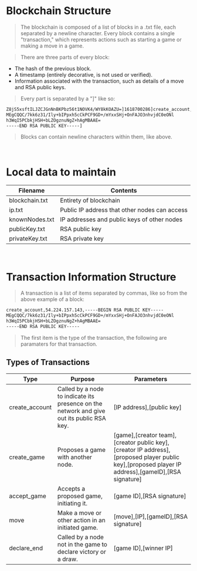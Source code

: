 

# Blockchain Structure
> The blockchain is composed of a list of blocks in a .txt file, each separated by a newline character. Every block contains a single "transaction," which represents actions such as starting a game or making a move in a game. 

> There are three parts of every block:
- The hash of the previous block.
- A timestamp (entirely decorative, is not used or verified).
- Information associated with the transaction, such as details of a move and RSA public keys.

> Every part is separated by a "]" like so:
```sh
Z8jS5xsftILJZCJGnNnBKPbz56t1NOVK4/WY8kKOAZU=]1618700286]create_account,54.224.157.143,-----BEGIN RSA PUBLIC KEY-----
MEgCQQC/7kk6z31/Ily+bIPpxh5cCkPCF9GD+/mYxxSHj+OnFAJO3nhvjdC0eONl
h3WqI5PCbkjHSH+bLZOgznuNgZ+hAgMBAAE=
-----END RSA PUBLIC KEY-----]
```
> Blocks can contain newline characters within them, like above.

&nbsp;

# Local data to maintain

<table>
   <thead>
      <tr>
         <th>Filename</th>
         <th>Contents</th>
      </tr>
   </thead>
   <tbody>
      <tr>
         <td>blockchain.txt</td>
         <td>Entirety of blockchain</td>
      </tr>
      <tr>
         <td>ip.txt</td>
         <td>Public IP address that other nodes can access</td>
      </tr>
      <tr>
         <td>knownNodes.txt</td>
         <td>IP addresses and public keys of other nodes</td>
      </tr>
      <tr>
         <td>publicKey.txt</td>
         <td>RSA public key</td>
      </tr>
      <tr>
         <td>privateKey.txt</td>
         <td>RSA private key</td>
      </tr>
   </tbody>
</table>

&nbsp;

# Transaction Information Structure
> A transaction is a list of items separated by commas, like so from the above example of a block:
```sh
create_account,54.224.157.143,-----BEGIN RSA PUBLIC KEY-----
MEgCQQC/7kk6z31/Ily+bIPpxh5cCkPCF9GD+/mYxxSHj+OnFAJO3nhvjdC0eONl
h3WqI5PCbkjHSH+bLZOgznuNgZ+hAgMBAAE=
-----END RSA PUBLIC KEY-----
```

> The first item is the type of the transaction, the following are paramaters for that transaction.

## Types of Transactions
<table>
   <thead>
      <tr>
         <th>Type</th>
         <th>Purpose</th>
         <th>Parameters</th>
      </tr>
   </thead>
   <tbody>
      <tr>
         <td>create_account</td>
         <td>Called by a node to indicate its presence on the network and give out its public RSA key.</td>
         <td>[IP address],[public key]</td>
      </tr>
      <tr>
         <td>create_game</td>
         <td>Proposes a game with another node.</td>
         <td>[game],[creator team],[creator public key],[creator IP address],[proposed player public key],[proposed player IP address],[gameID],[RSA signature]</td>
      </tr>
      <tr>
         <td>accept_game</td>
         <td>Accepts a proposed game, initiating it.</td>
         <td>[game ID],[RSA signature]</td>
      </tr>
      <tr>
         <td>move</td>
         <td>Make a move or other action in an initiated game.</td>
         <td>[move],[IP],[gameID],[RSA signature]</td>
      </tr>
      <tr>
         <td>declare_end</td>
         <td>Called by a node not in the game to declare victory or a draw.</td>
         <td>[game ID],[winner IP]</td>
      </tr>
   </tbody>
</table>